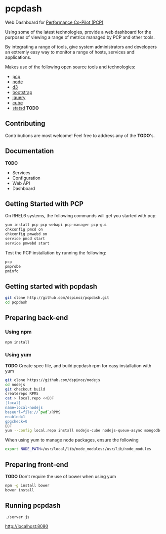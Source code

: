 pcpdash
=======

Web Dashboard for [Performance Co-Pilot (PCP)](http://pcp.io/)

Using some of the latest technologies, provide a web dashboard for the purposes of viewing a range of metrics managed by PCP and other tools. 

By integrating a range of tools, give system administrators and developers an extremly easy way to monitor a range of hosts, services and applications.

Makes use of the following open source tools and technologies:

* [pcp](http://www.pcp.io/)
* [node](http://nodejs.org)
* [d3](http://d3js.org)
* [bootstrap](http://getbootstrap.com)
* [jquery](http://jquery.com)
* [cube](http://square.github.io/cube/)
* [statsd](https://github.com/etsy/statsd/) __TODO__

## Contributing

Contributions are most welcome! Feel free to address any of the __TODO__'s.

## Documentation

__TODO__

* Services
* Configuration
* Web API
* Dashboard

## Getting Started with PCP
 
On RHEL6 systems, the following commands will get you started with pcp:

```bash
yum install pcp pcp-webapi pcp-manager pcp-gui
chkconfig pmcd on
chkconfig pmwebd on
service pmcd start
service pmwebd start
```

Test the PCP installation by running the following:
```bash
pcp
pmprobe
pminfo
```

## Getting started with pcpdash

```bash
git clone http://github.com/dspinoz/pcpdash.git
cd pcpdash
```

## Preparing back-end

### Using npm

```bash
npm install
```

### Using yum

__TODO__ Create spec file, and build pcpdash rpm for easy installation with yum

```bash
git clone https://github.com/dspinoz/nodejs
cd nodejs
git checkout build
createrepo RPMS
cat > local.repo <<EOF
[local]
name=local-nodejs
baseurl=file://`pwd`/RPMS
enabled=1
gpgcheck=0
EOF
yum --config local.repo install nodejs-cube nodejs-queue-async mongodb-org nodejs-express nodejs-request nodejs-jade nodejs-statsd nodejs-statsd-cube-backend
```

When using yum to manage node packages, ensure the following

```bash
export NODE_PATH=/usr/local/lib/node_modules:/usr/lib/node_modules
```

## Preparing front-end

__TODO__ Don't require the use of bower when using yum

```bash
npm -g install bower
bower install
```

## Running pcpdash

```bash
./server.js
```

[http://localhost:8080](http://localhost:8080)

